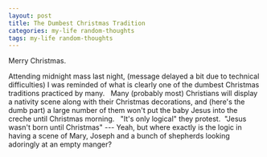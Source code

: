 ```yaml
---
layout: post
title: The Dumbest Christmas Tradition
categories: my-life random-thoughts
tags: my-life random-thoughts
---
```


  <p>Merry Christmas.</p> <p>Attending midnight mass last night, (message delayed a bit due to technical difficulties) I was reminded of what is clearly one of the dumbest Christmas traditions practiced by many.   Many (probably most) Christians will display a nativity scene along with their Christmas decorations, and (here's the dumb part) a large number of them won't put the baby Jesus into the creche until Christmas morning.   "It's only logical" they protest.  "Jesus wasn't born until Christmas" --- Yeah, but where exactly is the logic in having a scene of Mary, Joseph and a bunch of shepherds looking adoringly at an empty manger?</p>